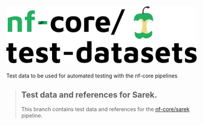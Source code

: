 # ![nfcore/test-datasets](docs/images/test-datasets_logo.png)
Test data to be used for automated testing with the nf-core pipelines

> ## Test data and references for Sarek.
>
> This branch contains test data and references for the [nf-core/sarek](https://github.com/nf-core/sarek) pipeline.